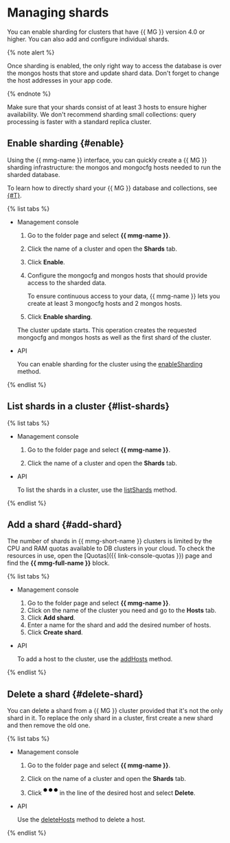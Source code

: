 # Managing shards

You can enable sharding for clusters that have {{ MG }} version 4.0 or higher. You can also add and configure individual shards.

{% note alert %}

Once sharding is enabled, the only right way to access the database is over the mongos hosts that store and update shard data. Don't forget to change the host addresses in your app code.

{% endnote %}

Make sure that your shards consist of at least 3 hosts to ensure higher availability. We don't recommend sharding small collections: query processing is faster with a standard replica cluster.

## Enable sharding {#enable}

Using the {{ mmg-name }} interface, you can quickly create a {{ MG }}  sharding infrastructure: the mongos and mongocfg hosts needed to run the sharded database.

To learn how to directly shard your {{ MG }} database and collections, see [{#T}](../tutorials/sharding.md).

{% list tabs %}

- Management console

  1. Go to the folder page and select **{{ mmg-name }}**.

  1. Click the name of a cluster and open the **Shards** tab.

  1. Click **Enable**.

  1. Configure the mongocfg and mongos hosts that should provide access to the sharded data.

     To ensure continuous access to your data, {{ mmg-name }} lets you create at least 3 mongocfg hosts and 2 mongos hosts.

  1. Click **Enable sharding**.

  The cluster update starts. This operation creates the requested mongocfg and mongos hosts as well as the first shard of the cluster.

- API

  You can enable sharding for the cluster using the [enableSharding](../api-ref/Cluster/enableSharding.md) method.

{% endlist %}

## List shards in a cluster {#list-shards}

{% list tabs %}

- Management console

  1. Go to the folder page and select **{{ mmg-name }}**.

  2. Click the name of a cluster and open the **Shards** tab.

- API

  To list the shards in a cluster, use the [listShards](../api-ref/Cluster/listShards.md) method.

{% endlist %}

## Add a shard {#add-shard}

The number of shards in {{ mmg-short-name }} clusters is limited by the CPU and RAM quotas available to DB clusters in your cloud. To check the resources in use, open the [Quotas]({{ link-console-quotas }}) page and find the **{{ mmg-full-name }}** block.

{% list tabs %}

- Management console
  1. Go to the folder page and select **{{ mmg-name }}**.
  1. Click on the name of the cluster you need and go to the **Hosts** tab.
  1. Click **Add shard**.
  1. Enter a name for the shard and add the desired number of hosts.
  1. Click **Create shard**.

- API

  To add a host to the cluster, use the [addHosts](../api-ref/Cluster/addHosts.md) method.

{% endlist %}

## Delete a shard {#delete-shard}

You can delete a shard from a {{ MG }} cluster provided that it's not the only shard in it. To replace the only shard in a cluster, first create a new shard and then remove the old one.

{% list tabs %}

- Management console

  1. Go to the folder page and select **{{ mmg-name }}**.

  2. Click on the name of a cluster and open the **Shards** tab.

  3. Click ![image](../../_assets/horizontal-ellipsis.svg) in the line of the desired host and select **Delete**.

- API

  Use the [deleteHosts](../api-ref/Cluster/deleteHosts.md) method to delete a host.

{% endlist %}

